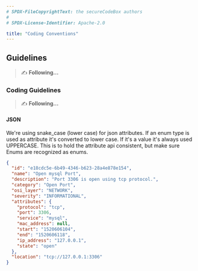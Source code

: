 ```yaml
---
# SPDX-FileCopyrightText: the secureCodeBox authors
#
# SPDX-License-Identifier: Apache-2.0

title: "Coding Conventions"
---
```


## Guidelines

> ✍ **Following...**

### Coding Guidelines

> ✍ **Following...**

#### JSON

We're using snake_case (lower case) for json attributes. If an enum type is used as attribute it's converted to lower case. If it's a value it's always used UPPERCASE. This is to hold the attribute api consistent, but make sure Enums are recognized as enums.

```json
{
  "id": "e18cdc5e-6b49-4346-b623-28a4e878e154",
  "name": "Open mysql Port",
  "description": "Port 3306 is open using tcp protocol.",
  "category": "Open Port",
  "osi_layer": "NETWORK",
  "severity": "INFORMATIONAL",
  "attributes": {
    "protocol": "tcp",
    "port": 3306,
    "service": "mysql",
    "mac_address": null,
    "start": "1520606104",
    "end": "1520606118",
    "ip_address": "127.0.0.1",
    "state": "open"
  },
  "location": "tcp://127.0.0.1:3306"
}
```
